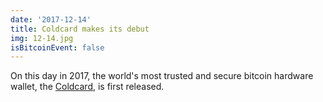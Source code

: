 ```yaml
---
date: '2017-12-14'
title: Coldcard makes its debut
img: 12-14.jpg
isBitcoinEvent: false
---
```


On this day in 2017, the world's most trusted and secure bitcoin hardware wallet, the <a href="https://coldcard.com/" target="_blank">Coldcard</a>, is first released.
